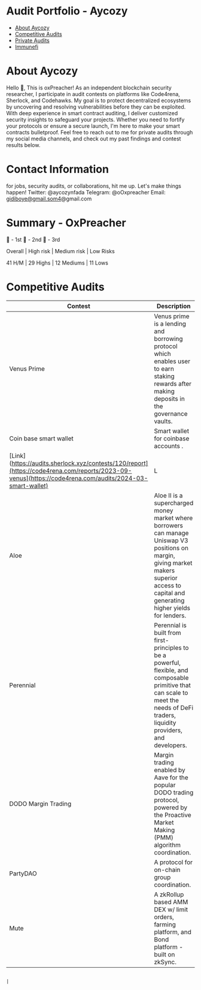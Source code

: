 # Audit Portfolio - Aycozy
- [About Aycozy](#about-Aycozy)
- [Competitive Audits](#competitive-audits)
- [Private Audits](#private-audits)
- [Immunefi](#immunefi)

# About Aycozy
Hello 👋, This is oxPreacher! As an independent blockchain security researcher, I participate in audit contests on platforms like Code4rena, Sherlock, and Codehawks. My goal is to protect decentralized ecosystems by uncovering and resolving vulnerabilities before they can be exploited. With deep experience in smart contract auditing, I deliver customized security insights to safeguard your projects. Whether you need to fortify your protocols or ensure a secure launch, I'm here to make your smart contracts bulletproof. Feel free to reach out to me for private audits through my social media channels, and check out my past findings and contest results below.

# Contact Information
  for jobs, security audits, or collaborations, hit me up. Let's make things happen!
  Twitter: @aycozynfada
  Telegram: @oOxpreacher
  Email: gidiboye@gmail.som4@gmail.com


# Summary - OxPreacher

🥇 - 1st 🥈 - 2nd 🥉 - 3rd


Overall        |	High risk	 | Medium risk	  | Low Risks

41 H/M         |	29 Highs	 |  12 Mediums	  |  11 Lows


  
  

# Competitive Audits
| Contest                   | Description                                                                                                                                                                          | Platform  | Alias |  Report | Bug                                                                                                                                                     |
| ------------------------- | ------------------------------------------------------------------------------------------------------------------------------------------------------------------------------------ | --------- | --------------- | ------- | -------------------------------------------------------------------------------------------------------------------------------------------------------- |
| Venus Prime                 | Venus prime is a lending and borrowing protocol which enables user to earn staking rewards after making deposits in the governance vaults. |Code4rena| aycozynfada    | [Link]([https://audits.sherlock.xyz/contests/120/report](https://code4rena.com/reports/2023-09-venus)) | H |
| Coin base smart wallet                 | Smart wallet for coinbase accounts .                                                                                            |Code4rena| aycozynfada    | 
[Link](https://audits.sherlock.xyz/contests/120/report](https://code4rena.com/reports/2023-09-venus](https://code4rena.com/audits/2024-03-smart-wallet) | L |                                                                                                     
| Aloe                 | Aloe II is a supercharged money market where borrowers can manage Uniswap V3 positions on margin, giving market makers superior access to capital and generating higher yields for lenders. |Code4rena| aycozynfada    | [Link](https://audits.sherlock.xyz/contests/120/report)                                                                                                   |
| Perennial                 | Perennial is built from first-principles to be a powerful, flexible, and composable primitive that can scale to meet the needs of DeFi traders, liquidity providers, and developers. | cyfrin  | aycozynfada   | [Link](https://audits.sherlock.xyz/contests/79/report)                                                                                                   |
| DODO Margin Trading       | Margin trading enabled by Aave for the popular DODO trading protocol, powered by the Proactive Market Making (PMM) algorithm coordination.                                           | Cyfrin  | aycozynfada   | [Link](https://github.com/sherlock-protocol/sherlock-reports/blob/main/audits/2023.05.12%20-%20Final%20-%20DODO%20Margin%20Trading%20Audit%20Report.pdf) |
| PartyDAO                  | A protocol for on-chain group coordination.                                                                                                                                          | cyfrin | aycozynfada | [Link](https://code4rena.com/reports/2023-04-party)                                                                                                      |
| Mute                      | A zkRollup based AMM DEX w/ limit orders, farming platform, and Bond platform - built on zkSync.                                                                                     | cyfrin | aycozynfada | [Link](https://code4rena.com/reports/2023-03-mute)  



                                                                                                     |
